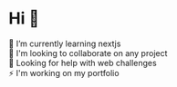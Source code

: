 Hi  👋
=============================================================================================================================

🌱 I’m currently learning nextjs  <br/>
🚧 I'm looking to collaborate on any project <br/>
🤔 Looking for help with web challenges <br/>
⚡️ I'm working on my portfolio <br/>
